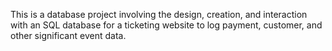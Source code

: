 This is a database project involving the design, creation, and interaction with an SQL database for a ticketing website to log payment, customer, and other significant event data.
